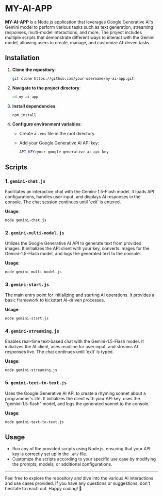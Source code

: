 # MY-AI-APP

**MY-AI-APP** is a Node.js application that leverages Google Generative AI's Gemini model to perform various tasks such as text generation, streaming responses, multi-model interactions, and more. The project includes multiple scripts that demonstrate different ways to interact with the Gemini model, allowing users to create, manage, and customize AI-driven tasks.

## Installation

1. **Clone the repository**:

   ```bash
   git clone https://github.com/your-username/my-ai-app.git
   ```

2. **Navigate to the project directory**:

   ```bash
   cd my-ai-app
   ```

3. **Install dependencies**:

   ```bash
   npm install
   ```

4. **Configure environment variables**:

   - Create a `.env` file in the root directory.
   - Add your Google Generative AI API key:
   
     ```bash
     API_KEY=your-google-generative-ai-api-key
     ```

## Scripts

### 1. `gemini-chat.js`

   Facilitates an interactive chat with the Gemini-1.5-Flash model. It loads API configurations, handles user input, and displays AI responses in the console. The chat session continues until 'exit' is entered.

   **Usage**:
   ```bash
   node gemini-chat.js
   ```

### 2. `gemini-multi-model.js`

   Utilizes the Google Generative AI API to generate text from provided images. It initializes the API client with your key, converts images for the Gemini-1.5-Flash model, and logs the generated text to the console.

   **Usage**:
   ```bash
   node gemini-multi-model.js
   ```

### 3. `gemini-start.js`

   The main entry point for initializing and starting AI operations. It provides a basic framework to kickstart AI-driven processes.

   **Usage**:
   ```bash
   node gemini-start.js
   ```

### 4. `gemini-streaming.js`

   Enables real-time text-based chat with the Gemini-1.5-Flash model. It initializes the AI client, uses readline for user input, and streams AI responses live. The chat continues until 'exit' is typed.

   **Usage**:
   ```bash
   node gemini-streaming.js
   ```

### 5. `gemini-text-to-text.js`

   Uses the Google Generative AI API to create a rhyming sonnet about a programmer's life. It initializes the client with your API key, uses the "gemini-1.5-flash" model, and logs the generated sonnet to the console.

   **Usage**:
   ```bash
   node gemini-text-to-text.js
   ```

## Usage

- Run any of the provided scripts using Node.js, ensuring that your API key is correctly set up in the `.env` file.
- Customize the scripts according to your specific use case by modifying the prompts, models, or additional configurations.

---

Feel free to explore the repository and dive into the various AI interactions and use cases provided. If you have any questions or suggestions, don't hesitate to reach out. Happy coding! 🚀
